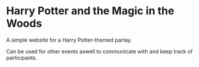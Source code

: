 # Harry Potter and the Magic in the Woods
A simple website for a Harry Potter-themed partay.

Can be used for other events aswell to communicate with and keep track of participants.
